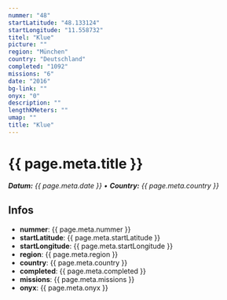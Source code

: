 ```yaml
---
nummer: "48"
startLatitude: "48.133124"
startLongitude: "11.558732"
titel: "Klue"
picture: ""
region: "München"
country: "Deutschland"
completed: "1092"
missions: "6"
date: "2016"
bg-link: ""
onyx: "0"
description: ""
lengthKMeters: ""
umap: ""
title: "Klue"
---
```


# {{ page.meta.title }}
_**Datum:** {{ page.meta.date }} • **Country:** {{ page.meta.country }}_

## Infos
- **nummer**: {{ page.meta.nummer }}
- **startLatitude**: {{ page.meta.startLatitude }}
- **startLongitude**: {{ page.meta.startLongitude }}
- **region**: {{ page.meta.region }}
- **country**: {{ page.meta.country }}
- **completed**: {{ page.meta.completed }}
- **missions**: {{ page.meta.missions }}
- **onyx**: {{ page.meta.onyx }}

